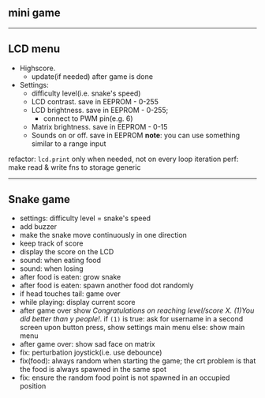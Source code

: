 ## mini game

<!-- - install joystick -->
<!-- - properly get values from joystick -->
<!-- - add single snake dot on matrix -->
<!-- - make dot move based on joystick movements -->
<!-- - (1) spawn a food dot at a random position -->
<!-- - make the food dot blink -->
<!-- - when food is taken by the snake dot, apply (1) -->

---

## LCD menu

<!-- - greeting message for a few seconds -->
<!-- - highlight currently selected option -->
<!-- - show menu with options -->
<!-- - Play game. on enter -> start -->
<!-- - switch from parent menu to child menu -->
- Highscore.
  <!-- - fix: display highscore -->
  <!-- - handle the case where there are no highscores: display message -->
  <!-- - save data in EEPROM
  - read data from EEPROM
  - update certain highscore -->
  - update(if needed) after game is done
- Settings:
  - difficulty level(i.e. snake's speed)
  - LCD contrast. save in EEPROM - 0-255
  - LCD brightness. save in EEPROM - 0-255;
    - connect to PWM pin(e.g. 6)
  - Matrix brightness. save in EEPROM - 0-15
  - Sounds on or off. save in EEPROM
  **note**: you can use something similar to a range input
<!-- - About: name + GH link -->
<!-- - How to play: it's snake, it doesn't need further explications -->

<!-- switch from parent menu to child menu: -->
<!-- - refactor `showMenu` so that it accepts params(i.e. becomes reusable) -->
<!-- - onClick: switch form parent to child -->
<!-- - onClick: switch form child to parent -->

<!-- 1. refactor: use struct instead of separated string -->
<!-- 2. control LCD brightness(connect to PWM pin, e.g. 6) -->
<!-- 3. generic input range component(function) -->

refactor: `lcd.print` only when needed, not on every loop iteration
perf: make read & write fns to storage generic

---

## Snake game

- settings: difficulty level = snake's speed
- add buzzer
- make the snake move continuously in one direction
- keep track of score
- display the score on the LCD
- sound: when eating food
- sound: when losing
- after food is eaten: grow snake
- after food is eaten: spawn another food dot randomly
- if head touches tail: game over
- while playing: display current score
- after game over
  show *Congratulations on reaching level/score X. (1)You did better than y people!*.
  if `(1)` is true:
    ask for username in a second screen
    upon button press, show settings main menu
  else:
    show main menu
- after game over: show sad face on matrix
- fix: perturbation joystick(i.e. use debounce)
- fix(food): always random when starting the game; the crt problem is that the food is always spawned in the same spot
- fix: ensure the random food point is not spawned in an occupied position